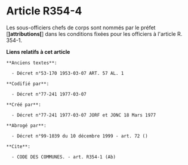 # Article R354-4

Les sous-officiers chefs de corps sont nommés par le préfet [**]attributions[**] dans les conditions fixées pour les
officiers à l'article R. 354-1.

**Liens relatifs à cet article**

	**Anciens textes**:

	  - Décret n°53-170 1953-03-07 ART. 57 AL. 1

	**Codifié par**:

	  - Décret n°77-241 1977-03-07

	**Créé par**:

	  - Décret n°77-241 1977-03-07 JORF et JONC 18 Mars 1977

	**Abrogé par**:

	  - Décret n°99-1039 du 10 décembre 1999 - art. 72 ()

	**Cite**:

	  - CODE DES COMMUNES. - art. R354-1 (Ab)
